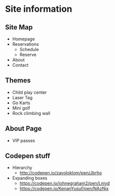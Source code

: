 # Site information

## Site Map
- Homepage
- Reservations
  - Schedule
  - Reserve
- About
- Contact


## Themes
- Child play center
- Laser Tag
- Go Karts
- Mini golf
- Rock climbing wall

## About Page
- VIP passes

## Codepen stuff
- Hierarchy
  - http://codepen.io/zavoloklom/pen/Jbrho
- Expanding boxes
  - https://codepen.io/johnegraham2/pen/Lniyd
  - https://codepen.io/KenanYusuf/pen/NAzNjx